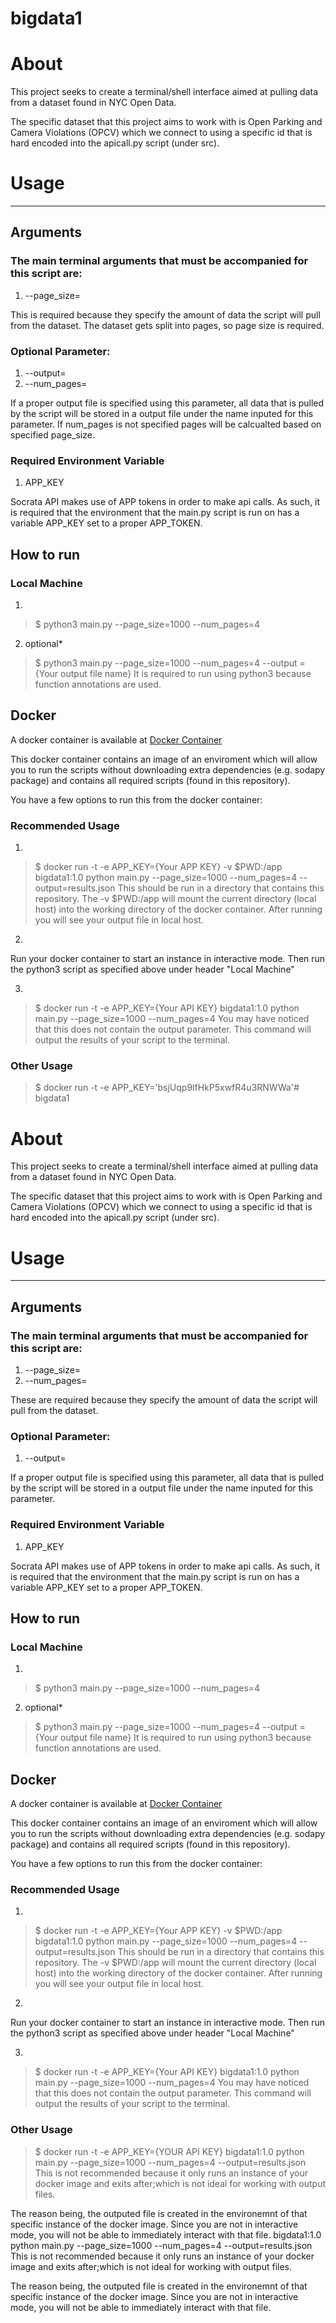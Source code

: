 # bigdata1 

# About
This project seeks to create a terminal/shell interface aimed at pulling data from a dataset found in NYC Open Data.

The specific dataset that this project aims to work with is Open Parking and Camera Violations (OPCV) which we connect to using
a specific id that is hard encoded into the apicall.py script (under src).

# Usage
--------------------------------------------------------------------------------------------------------------------------
## Arguments
### The main terminal arguments that must be accompanied for this script are:
1. --page_size=

This is required because they specify the amount of data the script will pull from the dataset.
The dataset gets split into pages, so page size is required.

### Optional Parameter:
1. --output=
2. --num_pages=

If a proper output file is specified using this parameter, all data that is pulled by the script will be stored
in a output file under the name inputed for this parameter. 
If num_pages is not specified pages will be calcualted based on specified page_size.

### Required Environment Variable
1. APP_KEY

Socrata API makes use of APP tokens in order to make api calls. As such, it is required that the environment that the 
main.py script is run on has a variable APP_KEY set to a proper APP_TOKEN. 

## How to run
### Local Machine
1. 
> $ python3 main.py --page_size=1000 --num_pages=4 
2. optional*
>$ python3 main.py --page_size=1000 --num_pages=4 --output ={Your output file name}
It is required to run using python3 because function annotations are used. 

## Docker 
A docker container is available at [Docker Container](https://hub.docker.com/r/tbenthomas/bigdata1)

This docker container contains an image of an enviroment which will allow you to run the scripts without downloading extra
dependencies (e.g. sodapy package) and contains all required scripts (found in this repository).

You have a few options to run this from the docker container:

### Recommended Usage
1.
> $ docker run -t -e APP_KEY={Your APP KEY} -v $PWD:/app bigdata1:1.0 python main.py --page_size=1000 --num_pages=4 --output=results.json
This should be run in a directory that contains this repository. The -v $PWD:/app will mount the current directory (local host)
into the working directory of the docker container. After running you will see your output file in local host. 

2. 
Run your docker container to start an instance in interactive mode.
Then run the python3 script as specified above under header "Local Machine"

3.
> $ docker run -t -e APP_KEY={Your API KEY} bigdata1:1.0 python main.py --page_size=1000 --num_pages=4 
You may have noticed that this does not contain the output parameter. This command will output the results of your script
to the terminal. 

### Other Usage
> $ docker run -t -e APP_KEY='bsjUqp9lfHkP5xwfR4u3RNWWa'# bigdata1 

# About
This project seeks to create a terminal/shell interface aimed at pulling data from a dataset found in NYC Open Data.

The specific dataset that this project aims to work with is Open Parking and Camera Violations (OPCV) which we connect to using
a specific id that is hard encoded into the apicall.py script (under src).

# Usage
--------------------------------------------------------------------------------------------------------------------------
## Arguments
### The main terminal arguments that must be accompanied for this script are:
1. --page_size=
2. --num_pages=

These are required because they specify the amount of data the script will pull from the dataset. 

### Optional Parameter:
1. --output=

If a proper output file is specified using this parameter, all data that is pulled by the script will be stored
in a output file under the name inputed for this parameter. 

### Required Environment Variable
1. APP_KEY

Socrata API makes use of APP tokens in order to make api calls. As such, it is required that the environment that the 
main.py script is run on has a variable APP_KEY set to a proper APP_TOKEN. 

## How to run
### Local Machine
1. 
> $ python3 main.py --page_size=1000 --num_pages=4 
2. optional*
>$ python3 main.py --page_size=1000 --num_pages=4 --output ={Your output file name}
It is required to run using python3 because function annotations are used. 

## Docker 
A docker container is available at [Docker Container](https://hub.docker.com/r/tbenthomas/bigdata1)

This docker container contains an image of an enviroment which will allow you to run the scripts without downloading extra
dependencies (e.g. sodapy package) and contains all required scripts (found in this repository).

You have a few options to run this from the docker container:

### Recommended Usage
1.
> $ docker run -t -e APP_KEY={Your APP KEY} -v $PWD:/app bigdata1:1.0 python main.py --page_size=1000 --num_pages=4 --output=results.json
This should be run in a directory that contains this repository. The -v $PWD:/app will mount the current directory (local host)
into the working directory of the docker container. After running you will see your output file in local host. 

2. 
Run your docker container to start an instance in interactive mode.
Then run the python3 script as specified above under header "Local Machine"

3.
> $ docker run -t -e APP_KEY={Your API KEY} bigdata1:1.0 python main.py --page_size=1000 --num_pages=4 
You may have noticed that this does not contain the output parameter. This command will output the results of your script
to the terminal. 

### Other Usage
> $ docker run -t -e APP_KEY={YOUR API KEY} bigdata1:1.0 python main.py --page_size=1000 --num_pages=4 --output=results.json
This is not recommended because it only runs an instance of your docker image and exits after;which is not ideal for working with output files.

The reason being, the outputed file is created in the environemnt of that specific instance of the docker image. 
Since you are not in interactive mode, you will not be able to immediately interact with that file.  bigdata1:1.0 python main.py --page_size=1000 --num_pages=4 --output=results.json
This is not recommended because it only runs an instance of your docker image and exits after;which is not ideal for working with output files.

The reason being, the outputed file is created in the environemnt of that specific instance of the docker image. 
Since you are not in interactive mode, you will not be able to immediately interact with that file. 
